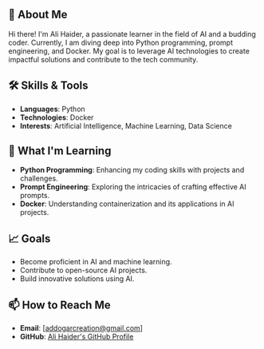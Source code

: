 ## 🚀 About Me
Hi there! I'm Ali Haider, a passionate learner in the field of AI and a budding coder. Currently, I am diving deep into Python programming, prompt engineering, and Docker. My goal is to leverage AI technologies to create impactful solutions and contribute to the tech community.

## 🛠️ Skills & Tools
- **Languages**: Python
- **Technologies**: Docker
- **Interests**: Artificial Intelligence, Machine Learning, Data Science

## 🌱 What I'm Learning
- **Python Programming**: Enhancing my coding skills with projects and challenges.
- **Prompt Engineering**: Exploring the intricacies of crafting effective AI prompts.
- **Docker**: Understanding containerization and its applications in AI projects.

## 📈 Goals
- Become proficient in AI and machine learning.
- Contribute to open-source AI projects.
- Build innovative solutions using AI.

## 📫 How to Reach Me
- **Email**: [addogarcreation@gmail.com]
- **GitHub**: [Ali Haider's GitHub Profile](https://github.com/Alihaider214480)

